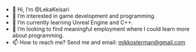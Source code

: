 - 👋 Hi, I’m @LekaKeisari
- 👀 I’m interested in game development and programming.
- 🌱 I’m currently learning Unreal Engine and C++.
- 💞️ I’m looking to find meaningful employment where I could learn more about programming.
- 📫 How to reach me? Send me and email: mikkosterman@gmail.com

<!---
LekaKeisari/LekaKeisari is a ✨ special ✨ repository because its `README.md` (this file) appears on your GitHub profile.
You can click the Preview link to take a look at your changes.
--->

